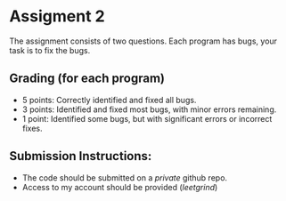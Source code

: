 # Assigment 2

The assignment consists of two questions. Each program has bugs, your task is to fix the bugs.

## Grading (for each program)
- 5 points: Correctly identified and fixed all bugs.
- 3 points: Identified and fixed most bugs, with minor errors remaining.
- 1 point: Identified some bugs, but with significant errors or incorrect fixes.

## Submission Instructions:
- The code should be submitted on a *private* github repo.
- Access to my account should be provided (*leetgrind*)